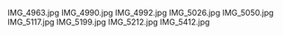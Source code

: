 IMG_4963.jpg
IMG_4990.jpg
IMG_4992.jpg
IMG_5026.jpg
IMG_5050.jpg
IMG_5117.jpg
IMG_5199.jpg
IMG_5212.jpg
IMG_5412.jpg
